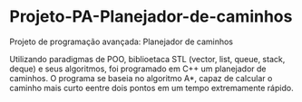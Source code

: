 # Projeto-PA-Planejador-de-caminhos
Projeto de programação avançada: Planejador de caminhos

Utilizando paradigmas de POO, biblioetaca STL (vector, list, queue, stack, deque) e seus algoritmos, foi programado em C++ um planejador de caminhos. O programa se baseia no algoritmo A*, capaz de calcular o caminho mais curto eentre dois pontos em um tempo extremamente rápido.
